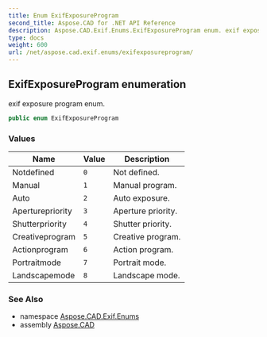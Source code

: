 ```yaml
---
title: Enum ExifExposureProgram
second_title: Aspose.CAD for .NET API Reference
description: Aspose.CAD.Exif.Enums.ExifExposureProgram enum. exif exposure program enum
type: docs
weight: 600
url: /net/aspose.cad.exif.enums/exifexposureprogram/
---
```

## ExifExposureProgram enumeration

exif exposure program enum.

```csharp
public enum ExifExposureProgram
```

### Values

| Name | Value | Description |
| --- | --- | --- |
| Notdefined | `0` | Not defined. |
| Manual | `1` | Manual program. |
| Auto | `2` | Auto exposure. |
| Aperturepriority | `3` | Aperture priority. |
| Shutterpriority | `4` | Shutter priority. |
| Creativeprogram | `5` | Creative program. |
| Actionprogram | `6` | Action program. |
| Portraitmode | `7` | Portrait mode. |
| Landscapemode | `8` | Landscape mode. |

### See Also

* namespace [Aspose.CAD.Exif.Enums](../../aspose.cad.exif.enums/)
* assembly [Aspose.CAD](../../)


